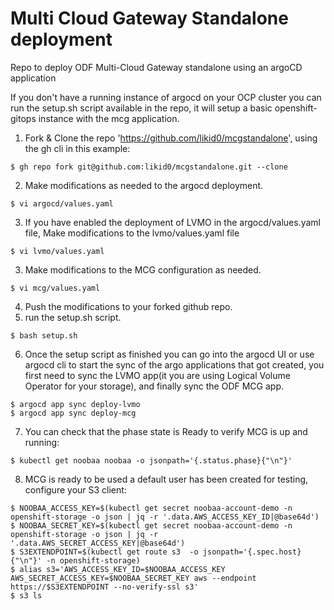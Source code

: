 # Multi Cloud Gateway Standalone deployment 
Repo to deploy ODF Multi-Cloud Gateway standalone using an argoCD application

If you don't have a running instance of argocd on your OCP cluster you can run
the setup.sh script available in the repo, it will setup a basic
openshift-gitops instance with the mcg application.

1. Fork & Clone the repo 'https://github.com/likid0/mcgstandalone', using the
   gh cli in this example:

```
$ gh repo fork git@github.com:likid0/mcgstandalone.git --clone
```

2. Make modifications as needed to the argocd deployment.
```
$ vi argocd/values.yaml
```
3. If you have enabled the deployment of LVMO in the argocd/values.yaml file, Make modifications to the lvmo/values.yaml file

```
$ vi lvmo/values.yaml
```
3. Make modifications to the MCG configuration as needed.
```
$ vi mcg/values.yaml
```
4. Push the modifications to your forked github repo.
5. run the setup.sh script.
```
$ bash setup.sh
```
6. Once the setup script as finished you can go into the argocd UI or use argocd cli to start the sync of the argo applications that got created, you first need to sync the LVMO app(it you are using Logical Volume Operator for your storage), and finally sync the ODF MCG app.
```
$ argocd app sync deploy-lvmo 
$ argocd app sync deploy-mcg
```
7. You can check that the phase state is Ready to verify MCG is up and running:
```
$ kubectl get noobaa noobaa -o jsonpath='{.status.phase}{"\n"}'
```
8. MCG is ready to be used a default user has been created for testing,
   configure your S3 client:

```
$ NOOBAA_ACCESS_KEY=$(kubectl get secret noobaa-account-demo -n openshift-storage -o json | jq -r '.data.AWS_ACCESS_KEY_ID|@base64d')
$ NOOBAA_SECRET_KEY=$(kubectl get secret noobaa-account-demo -n openshift-storage -o json | jq -r '.data.AWS_SECRET_ACCESS_KEY|@base64d')
$ S3EXTENDPOINT=$(kubectl get route s3  -o jsonpath='{.spec.host}{"\n"}' -n openshift-storage)
$ alias s3='AWS_ACCESS_KEY_ID=$NOOBAA_ACCESS_KEY AWS_SECRET_ACCESS_KEY=$NOOBAA_SECRET_KEY aws --endpoint https://$S3EXTENDPOINT --no-verify-ssl s3'
$ s3 ls
```
